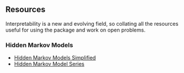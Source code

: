 ## Resources

Interpretability is a new and evolving field, so collating all the resources useful for using the package and work on open problems.

<!-- ### Transformers

- [The Illustrated Transformer by Jay Alammar](https://jalammar.github.io/illustrated-transformer/)
- [The Annotated Transformer](https://nlp.seas.harvard.edu/2018/04/03/attention.html) -->

### Hidden Markov Models

- [Hidden Markov Models Simplified](https://medium.com/@postsanjay/hidden-markov-models-simplified-c3f58728caab)
- [Hidden Markov Model Series](https://medium.com/analytics-vidhya/hidden-markov-model-part-1-of-the-hmm-series-3f7fea28a08)
